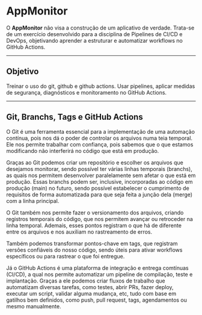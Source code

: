# AppMonitor

O **AppMonitor** não visa a construção de um aplicativo de verdade. Trata-se de um exercício desenvolvido para a disciplina de Pipelines de CI/CD e DevOps, objetivando aprender a estruturar e automatizar workflows no GitHub Actions.

---

## Objetivo

Treinar o uso do git, github e github actions. Usar pipelines, aplicar medidas de segurança, diagnósticos e monitoramento no GitHub Actions.

---

## Git, Branchs, Tags e GitHub Actions

O Git é uma ferramenta essencial para a implementação de uma automação contínua, pois nos dá o poder de controlar os arquivos numa teia temporal. Ele nos permite trabalhar com confiança, pois sabemos que o que estamos modificando não interferirá no código que está em produção.

Graças ao Git podemos criar um repositório e escolher os arquivos que desejamos monitorar, sendo possível ter várias linhas temporais (branchs), as quais nos permitem desenvolver paralelamente sem afetar o que está em produção.
Essas branchs podem ser, inclusive, incorporadas ao código em produção (main) no futuro, sendo possível estabelecer o cumprimento de requisitos de forma automatizada para que seja feita a junção dela (merge) com a linha principal.

O Git também nos permite fazer o versionamento dos arquivos, criando registros temporais do código, que nos permitem avançar ou retroceder na linha temporal. Ademais, esses pontos registram o que há de diferente entre os arquivos e nos auxiliam no rastreamento de erros.

Também podemos transformar pontos-chave em tags, que registram versões confiáveis do nosso código, sendo úteis para ativar workflows específicos ou para rastrear o que foi entregue.

Já o GitHub Actions é uma plataforma de integração e entrega comtínuas (CI/CD), a qual nos permite automatizar um pipeline de compilação, teste e implantação.
Graças a ele podemos criar fluxos de trabalho que automatizam diversas tarefas, como testes, abrir PRs, fazer deploy, executar um script, validar alguma mudança, etc, tudo com base em gatilhos bem definidos, como push, pull request, tags, agendamentos ou mesmo manualmente.
